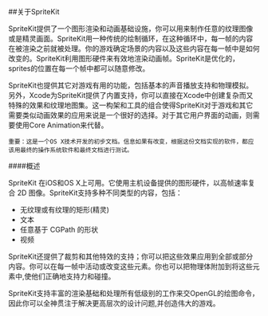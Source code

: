 ##关于SpriteKit

SpriteKit提供了一个图形渲染和动画基础设施，你可以用来制作任意的纹理图像或是精灵画面。SpriteKit用一种传统的绘制循环，在这种循环中，每一帧的内容在被渲染之前就被处理。你的游戏确定场景的内容以及这些内容在每一帧中是如何改变的。SpriteKit利用图形硬件来有效地渲染动画帧。SpriteKit是优化的，sprites的位置在每一个帧中都可以随意修改。

SpriteKit也提供其它对游戏有用的功能，包括基本的声音播放支持和物理模拟。另外，Xcode为SpriteKit提供了内置支持，你可以直接在Xcode中创建复杂而又特殊的效果和纹理地图集。这一构架和工具的组合使得SpriteKit对于游戏和其它需要类似动画效果的应用来说是一个很好的选择。对于其它用户界面的动画，则需要使用Core Animation来代替。

    重要：这是一个OS X技术开发的初步文档。信息如果有改变，根据这份文档实现的软件，都应该用最终的操作系统软件和最终文档进行测试。

####概述
 
SpriteKit 在iOS和OS X上可用。它使用主机设备提供的图形硬件，以高帧速率复合 2D 图像。SpriteKit支持多种不同类型的内容，包括：

* 无纹理或有纹理的矩形(精灵) 
* 文本
* 任意基于 CGPath 的形状
* 视频 

SpriteKit还提供了裁剪和其他特效的支持；你可以把这些效果应用到全部或部分内容。你可以在每一帧中活动或改变这些元素。你也可以把物理体附加到将这些元素中,使他们正确地支持力和碰撞。

SpriteKit支持丰富的渲染基础和处理所有低级别的工作来交OpenGL的绘图命令，因此你可以全神贯注于解决更高层次的设计问题,并创造伟大的游戏。

